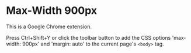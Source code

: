 # Max-Width 900px
This is a Google Chrome extension.

Press Ctrl+Shift+Y or click the toolbar button to add the CSS options 'max-width: 900px' and 'margin: auto' to the current page's `<body>`  tag.
